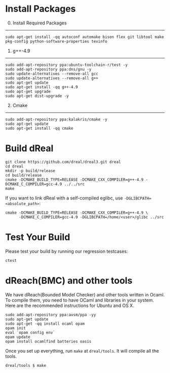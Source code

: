 Install Packages
================

0. Install Required Packages
--------------------

    sudo apt-get install -qq autoconf automake bison flex git libtool make pkg-config python-software-properties texinfo

1. g++-4.9
----------

    sudo add-apt-repository ppa:ubuntu-toolchain-r/test -y
    sudo add-apt-repository ppa:dns/gnu -y
    sudo update-alternatives --remove-all gcc
    sudo update-alternatives --remove-all g++
    sudo apt-get update
    sudo apt-get install -qq g++-4.9
    sudo apt-get upgrade
    sudo apt-get dist-upgrade -y

2. Cmake
-------------------------------

    sudo add-apt-repository ppa:kalakris/cmake -y
    sudo apt-get update
    sudo apt-get install -qq cmake

Build dReal
===========

    git clone https://github.com/dreal/dreal3.git dreal
    cd dreal
    mkdir -p build/release
    cd build/release
    cmake -DCMAKE_BUILD_TYPE=RELEASE -DCMAKE_CXX_COMPILER=g++-4.9 -DCMAKE_C_COMPILER=gcc-4.9 ../../src
    make

If you want to link dReal with a self-compiled eglibc, use ``-DGLIBCPATH=<absolute_path>``:

~~~~~~~~~
cmake -DCMAKE_BUILD_TYPE=RELEASE -DCMAKE_CXX_COMPILER=g++-4.9 \
      -DCMAKE_C_COMPILER=gcc-4.9 -DGLIBCPATH=/home/<user>/glibc ../src
~~~~~~~~~

Test Your Build
===============

Please test your build by running our regression testcases:

    ctest

dReach(BMC) and other tools
===========================

We have dReach(Bounded Model Checker) and other tools written in
Ocaml. To compile them, you need to have OCaml and libraries in your
system. Here are the recommended instructions for Ubuntu and OS X.

    sudo add-apt-repository ppa:avsm/ppa -yy
    sudo apt-get update
    sudo apt-get -qq install ocaml opam
    opam init
    eval `opam config env`
    opam update
    opam install ocamlfind batteries oasis

Once you set up everything, run `make` at `dreal/tools`. It will compile
all the tools.

    dreal/tools $ make
